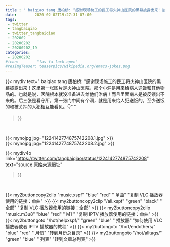 ```yaml
---
title : " baiqiao tang 唐柏桥: “感谢现场施工的民工将火神山医院的黑幕披露出来！这里第一张图片是火神山医院，那个小洞是用来给病人送饭和其他物品的。也就是说，医院根本就没准备进去给他们治病！而且里面病人是被反锁出不来的。后三张是看守所，第一张门中间有个洞，就是用来给人犯送饭的。至少送饭的和被关押的人犯相互能看见。👇”  "
date:        2020-02-02T19:27:31-07:00
tags:
 - twitter
 - tangbaiqiao
 - twitter_tangbaiqiao
 - 202002
 - 20200202
 - 20200202_19
categories:
 - 20200202
#icon:        "fas fa-lock-open"
#resImgTeaser: teaserpics/wikipedia.org/emacs-jokes.png
---
```


{{< mydiv text=" baiqiao tang 唐柏桥: “感谢现场施工的民工将火神山医院的黑幕披露出来！这里第一张图片是火神山医院，那个小洞是用来给病人送饭和其他物品的。也就是说，医院根本就没准备进去给他们治病！而且里面病人是被反锁出不来的。后三张是看守所，第一张门中间有个洞，就是用来给人犯送饭的。至少送饭的和被关押的人犯相互能看见。👇”  "
>}}
<br>


 {{< mynojpg jpg="1224142774875742208.1.jpg" >}}<br>  {{< mynojpg jpg="1224142774875742208.2.jpg" >}}<br> 



{{< mydiv4o link="https://twitter.com/tangbaiqiao/status/1224142774875742208"
text="source 原始來源網址"
>}}


<br>



{{< my2buttoncopy2clip "music.xspf"        "blue"   "red"    " 单曲"  "复制 VLC 播放器使用的链接：单曲" >}} {{< my2buttoncopy2clip "/all.xspf"         "green"  "black"  " 全部"  "复制 VLC 播放器使用的链接：全部" >}} {{< my2buttoncopy2clip "music.m3u8"        "blue"   "red"    " M1 "    "复制 IPTV 播放器使用的链接：单曲" >}} {{< my2buttongoto      "/hot/helpxspf/"    "green"  "blue"   " 播放器" "如何使用 VLC 播放器或者 IPTV 播放器的教程" >}} {{< my2buttongoto      "/hot/endothers/"   "blue"   "red"    " 月份"   "转到月份总目录" >}} {{< my2buttongoto      "/hot/alltags/"     "green"  "blue"   " 列表"   "转到文章总列表" >}} 
